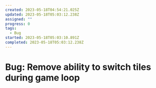 ```yaml
---
created: 2023-05-18T04:54:21.025Z
updated: 2023-05-18T05:03:12.238Z
assigned: ""
progress: 0
tags:
  - Bug
started: 2023-05-18T05:03:10.891Z
completed: 2023-05-18T05:03:12.238Z
---
```


# Bug: Remove ability to switch tiles during game loop
